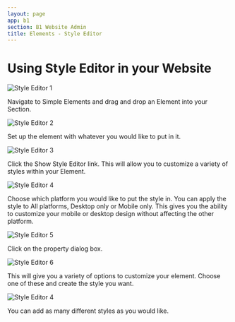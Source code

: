 ```yaml
---
layout: page
app: b1
section: B1 Website Admin
title: Elements - Style Editor
---
```


# Using Style Editor in your Website

![Style Editor 1](https://github.com/ChurchApps/ChurchAppsSupport/assets/127863068/e604d025-ee83-48aa-883d-af1dad773cef)

Navigate to Simple Elements and drag and drop an Element into your Section.

![Style Editor 2](https://github.com/ChurchApps/ChurchAppsSupport/assets/127863068/97805d59-928c-47f1-b906-6c560e09f9ca)

Set up the element with whatever you would like to put in it.

![Style Editor 3](https://github.com/ChurchApps/ChurchAppsSupport/assets/127863068/819fd16a-66a5-445f-9bbf-9094410d6f09)

Click the Show Style Editor link. This will allow you to customize a variety of styles within your Element.

![Style Editor 4](https://github.com/ChurchApps/ChurchAppsSupport/assets/127863068/724e3691-6d2f-4655-bc99-5c01d06e5976)

Choose which platform you would like to put the style in. You can apply the style to All platforms, Desktop only or Mobile only. This gives you the ability to customize your mobile or desktop design without affecting the other platform.

![Style Editor 5](https://github.com/ChurchApps/ChurchAppsSupport/assets/127863068/937abf3d-8bf5-417c-8273-cb99ce6c56a3)

Click on the property dialog box.

![Style Editor 6](https://github.com/ChurchApps/ChurchAppsSupport/assets/127863068/c99c99ae-719a-4f45-a571-2a6924d555b6)

This will give you a variety of options to customize your element. Choose one of these and create the style you want.

![Style Editor 4](https://github.com/ChurchApps/ChurchAppsSupport/assets/127863068/33371dfc-9a2f-47c9-804a-49a6c359081e)

You can add as many different styles as you would like.
